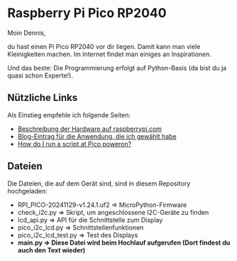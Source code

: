 # Raspberry Pi Pico RP2040

Moin Dennis,

du hast einen Pi Pico RP2040 vor dir liegen. Damit kann man viele Kleinigkeiten machen. Im Internet findet man einiges an Inspirationen.

Und das beste: Die Programmierung erfolgt auf Python-Basis (da bist du ja quasi schon Experte!).

## Nützliche Links
Als Einstieg empfehle ich folgende Seiten:
- [Beschreibung der Hardware auf raspberrypi.com](https://www.raspberrypi.com/documentation/microcontrollers/pico-series.html#pico-1-family)
- [Blog-Eintrag für die Anwendung, die ich gewählt habe](https://how2electronics.com/interfacing-16x2-lcd-display-with-raspberry-pi-pico/)
- [How do I run a script at Pico poweron?](https://forums.raspberrypi.com/viewtopic.php?t=301927)

## Dateien
Die Dateien, die auf dem Gerät sind, sind in diesem Repository hochgeladen:
- RPI_PICO-20241129-v1.24.1.uf2 => MicroPython-Firmware
- check_i2c.py => Skript, um angeschlossene I2C-Geräte zu finden
- lcd_api.py => API für die Schnittstelle zum Display
- pico_i2c_lcd.py => Schnittstellenfunktionen
- pico_i2c_lcd_test.py => Test des Displays
- **main.py => Diese Datei wird beim Hochlauf aufgerufen (Dort findest du auch den Text wieder)**
